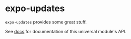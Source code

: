 # expo-updates

`expo-updates` provides some great stuff.

See [<ModuleName> docs](https://docs.expo.io/versions/latest/sdk/<module-docs-name>) for documentation of this universal module's API.
